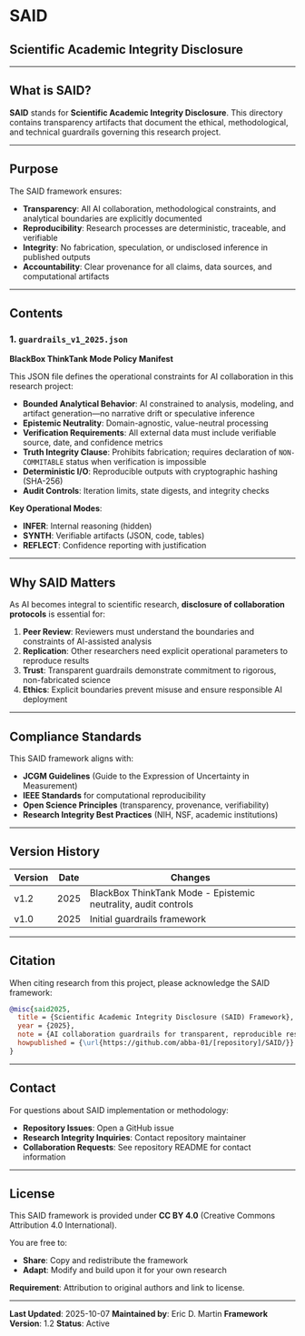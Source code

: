 # SAID
## Scientific Academic Integrity Disclosure

---

## What is SAID?

**SAID** stands for **Scientific Academic Integrity Disclosure**. This directory contains transparency artifacts that document the ethical, methodological, and technical guardrails governing this research project.

---

## Purpose

The SAID framework ensures:

- **Transparency**: All AI collaboration, methodological constraints, and analytical boundaries are explicitly documented
- **Reproducibility**: Research processes are deterministic, traceable, and verifiable
- **Integrity**: No fabrication, speculation, or undisclosed inference in published outputs
- **Accountability**: Clear provenance for all claims, data sources, and computational artifacts

---

## Contents

### 1. `guardrails_v1_2025.json`
**BlackBox ThinkTank Mode Policy Manifest**

This JSON file defines the operational constraints for AI collaboration in this research project:

- **Bounded Analytical Behavior**: AI constrained to analysis, modeling, and artifact generation—no narrative drift or speculative inference
- **Epistemic Neutrality**: Domain-agnostic, value-neutral processing
- **Verification Requirements**: All external data must include verifiable source, date, and confidence metrics
- **Truth Integrity Clause**: Prohibits fabrication; requires declaration of `NON-COMMITABLE` status when verification is impossible
- **Deterministic I/O**: Reproducible outputs with cryptographic hashing (SHA-256)
- **Audit Controls**: Iteration limits, state digests, and integrity checks

**Key Operational Modes**:
- **INFER**: Internal reasoning (hidden)
- **SYNTH**: Verifiable artifacts (JSON, code, tables)
- **REFLECT**: Confidence reporting with justification

---

## Why SAID Matters

As AI becomes integral to scientific research, **disclosure of collaboration protocols** is essential for:

1. **Peer Review**: Reviewers must understand the boundaries and constraints of AI-assisted analysis
2. **Replication**: Other researchers need explicit operational parameters to reproduce results
3. **Trust**: Transparent guardrails demonstrate commitment to rigorous, non-fabricated science
4. **Ethics**: Explicit boundaries prevent misuse and ensure responsible AI deployment

---

## Compliance Standards

This SAID framework aligns with:

- **JCGM Guidelines** (Guide to the Expression of Uncertainty in Measurement)
- **IEEE Standards** for computational reproducibility
- **Open Science Principles** (transparency, provenance, verifiability)
- **Research Integrity Best Practices** (NIH, NSF, academic institutions)

---

## Version History

| Version | Date | Changes |
|---------|------|---------|
| v1.2 | 2025 | BlackBox ThinkTank Mode - Epistemic neutrality, audit controls |
| v1.0 | 2025 | Initial guardrails framework |

---

## Citation

When citing research from this project, please acknowledge the SAID framework:

```bibtex
@misc{said2025,
  title = {Scientific Academic Integrity Disclosure (SAID) Framework},
  year = {2025},
  note = {AI collaboration guardrails for transparent, reproducible research},
  howpublished = {\url{https://github.com/abba-01/[repository]/SAID/}}
}
```

---

## Contact

For questions about SAID implementation or methodology:
- **Repository Issues**: Open a GitHub issue
- **Research Integrity Inquiries**: Contact repository maintainer
- **Collaboration Requests**: See repository README for contact information

---

## License

This SAID framework is provided under **CC BY 4.0** (Creative Commons Attribution 4.0 International).

You are free to:
- **Share**: Copy and redistribute the framework
- **Adapt**: Modify and build upon it for your own research

**Requirement**: Attribution to original authors and link to license.

---

**Last Updated**: 2025-10-07
**Maintained by**: Eric D. Martin
**Framework Version**: 1.2
**Status**: Active
